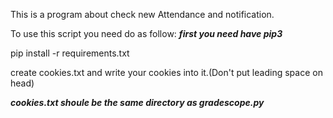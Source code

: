 This is a program about check new Attendance and notification.

To use this script you need do as follow:
  ***first you need have pip3*** 
  
  pip install -r requirements.txt
  
  create cookies.txt and write your cookies into it.(Don't put leading space on head)
 
  ***cookies.txt shoule be the same directory as gradescope.py***
